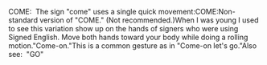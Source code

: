 COME:  The sign "come" uses a single quick movement:COME:Non-standard version of "COME." (Not recommended.)When I was young I used to see this variation show up on the hands of signers 
who were using Signed English. 
Move both hands toward your body while doing a rolling motion."Come-on."This is a common gesture as in "Come-on let's go."Also see:  "GO"